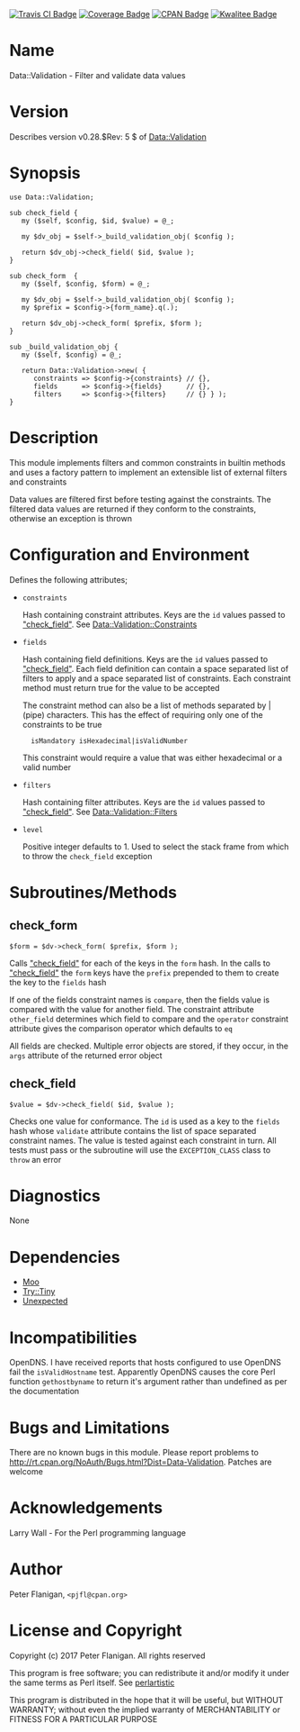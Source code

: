 <div>
    <a href="https://travis-ci.org/pjfl/p5-data-validation"><img src="https://travis-ci.org/pjfl/p5-data-validation.svg?branch=master" alt="Travis CI Badge"></a>
    <a href="https://roxsoft.co.uk/coverage/report/data-validation/latest"><img src="https://roxsoft.co.uk/coverage/badge/data-validation/latest" alt="Coverage Badge"></a>
    <a href="http://badge.fury.io/pl/Data-Validation"><img src="https://badge.fury.io/pl/Data-Validation.svg" alt="CPAN Badge"></a>
    <a href="http://cpants.cpanauthors.org/dist/Data-Validation"><img src="http://cpants.cpanauthors.org/dist/Data-Validation.png" alt="Kwalitee Badge"></a>
</div>

# Name

Data::Validation - Filter and validate data values

# Version

Describes version v0.28.$Rev: 5 $ of [Data::Validation](https://metacpan.org/pod/Data::Validation)

# Synopsis

    use Data::Validation;

    sub check_field {
       my ($self, $config, $id, $value) = @_;

       my $dv_obj = $self->_build_validation_obj( $config );

       return $dv_obj->check_field( $id, $value );
    }

    sub check_form  {
       my ($self, $config, $form) = @_;

       my $dv_obj = $self->_build_validation_obj( $config );
       my $prefix = $config->{form_name}.q(.);

       return $dv_obj->check_form( $prefix, $form );
    }

    sub _build_validation_obj {
       my ($self, $config) = @_;

       return Data::Validation->new( {
          constraints => $config->{constraints} // {},
          fields      => $config->{fields}      // {},
          filters     => $config->{filters}     // {} } );
    }

# Description

This module implements filters and common constraints in builtin
methods and uses a factory pattern to implement an extensible list of
external filters and constraints

Data values are filtered first before testing against the constraints. The
filtered data values are returned if they conform to the constraints,
otherwise an exception is thrown

# Configuration and Environment

Defines the following attributes;

- `constraints`

    Hash containing constraint attributes. Keys are the `id` values passed
    to ["check\_field"](#check_field). See [Data::Validation::Constraints](https://metacpan.org/pod/Data::Validation::Constraints)

- `fields`

    Hash containing field definitions. Keys are the `id` values passed
    to ["check\_field"](#check_field). Each field definition can contain a space
    separated list of filters to apply and a space separated list of
    constraints. Each constraint method must return true for the value to
    be accepted

    The constraint method can also be a list of methods separated by | (pipe)
    characters. This has the effect of requiring only one of the constraints
    to be true

        isMandatory isHexadecimal|isValidNumber

    This constraint would require a value that was either hexadecimal or a
    valid number

- `filters`

    Hash containing filter attributes. Keys are the `id` values passed
    to ["check\_field"](#check_field). See [Data::Validation::Filters](https://metacpan.org/pod/Data::Validation::Filters)

- `level`

    Positive integer defaults to 1. Used to select the stack frame from which
    to throw the `check_field` exception

# Subroutines/Methods

## check\_form

    $form = $dv->check_form( $prefix, $form );

Calls ["check\_field"](#check_field) for each of the keys in the `form` hash. In
the calls to ["check\_field"](#check_field) the `form` keys have the `prefix`
prepended to them to create the key to the `fields` hash

If one of the fields constraint names is `compare`, then the fields
value is compared with the value for another field. The constraint
attribute `other_field` determines which field to compare and the
`operator` constraint attribute gives the comparison operator which
defaults to `eq`

All fields are checked. Multiple error objects are stored, if they occur,
in the `args` attribute of the returned error object

## check\_field

    $value = $dv->check_field( $id, $value );

Checks one value for conformance. The `id` is used as a key to the
`fields` hash whose `validate` attribute contains the list of space
separated constraint names. The value is tested against each
constraint in turn. All tests must pass or the subroutine will use the
`EXCEPTION_CLASS` class to `throw` an error

# Diagnostics

None

# Dependencies

- [Moo](https://metacpan.org/pod/Moo)
- [Try::Tiny](https://metacpan.org/pod/Try::Tiny)
- [Unexpected](https://metacpan.org/pod/Unexpected)

# Incompatibilities

OpenDNS. I have received reports that hosts configured to use OpenDNS fail the
`isValidHostname` test. Apparently OpenDNS causes the core Perl function
`gethostbyname` to return it's argument rather than undefined as per the
documentation

# Bugs and Limitations

There are no known bugs in this module. Please report problems to
http://rt.cpan.org/NoAuth/Bugs.html?Dist=Data-Validation.  Patches are welcome

# Acknowledgements

Larry Wall - For the Perl programming language

# Author

Peter Flanigan, `<pjfl@cpan.org>`

# License and Copyright

Copyright (c) 2017 Peter Flanigan. All rights reserved

This program is free software; you can redistribute it and/or modify it
under the same terms as Perl itself. See [perlartistic](https://metacpan.org/pod/perlartistic)

This program is distributed in the hope that it will be useful,
but WITHOUT WARRANTY; without even the implied warranty of
MERCHANTABILITY or FITNESS FOR A PARTICULAR PURPOSE
